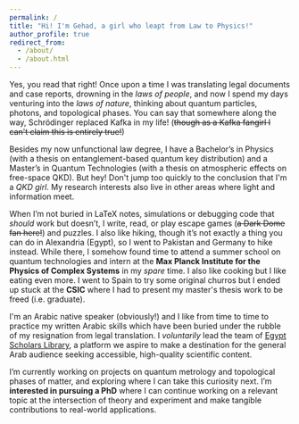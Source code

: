 ```yaml
---
permalink: /
title: "Hi! I'm Gehad, a girl who leapt from Law to Physics!"
author_profile: true
redirect_from: 
  - /about/
  - /about.html
---
```


Yes, you read that right! Once upon a time I was translating legal documents and case reports, drowning in the *laws of people*, and now I spend my days 
venturing into the *laws of nature*, thinking about quantum particles, photons, and topological phases. You can say that somewhere along the way, Schrödinger replaced Kafka in my life! (~~though as a Kafka fangirl I can't claim this is entirely true!~~) 

Besides my now unfunctional law degree, I have a Bachelor’s in Physics (with a thesis on entanglement-based quantum key distribution) and a Master’s in Quantum Technologies (with a thesis on atmospheric effects on free-space QKD). But hey! Don't jump too quickly to the conclusion that I'm a *QKD girl*. My research interests also live in other areas where light and information meet.

When I’m not buried in LaTeX notes, simulations or debugging code that *should* work but doesn’t, I write, read, or play escape games (~~a Dark Dome fan here!~~) and puzzles. I also like hiking, though it’s not exactly a thing you can do in Alexandria (Egypt), so I went to Pakistan and Germany to hike instead. While there, I somehow found time to attend a summer school on quantum technologies and intern at the **Max Planck Institute for the Physics of Complex Systems** in my *spare* time. I also like cooking but I like eating even more. I went to Spain to try some original churros but I ended up stuck at the **CSIC** where I had to present my master's thesis work to be freed (i.e. graduate).

I'm an Arabic native speaker (obviously!) and I like from time to time to practice my written Arabic skills which have been buried under the rubble of my resignation from legal translation. I *voluntarily* lead the team of [Egypt Scholars Library](https://library.egyptscholars.org/), a platform we aspire to make a destination for the general Arab audience seeking accessible, high-quality scientific content.

I’m currently working on projects on quantum metrology and topological phases of matter, and exploring where I can take this curiosity next. I’m **interested in pursuing a PhD** where I can continue working on a relevant topic at the intersection of theory and experiment and make tangible contributions to real-world applications.
